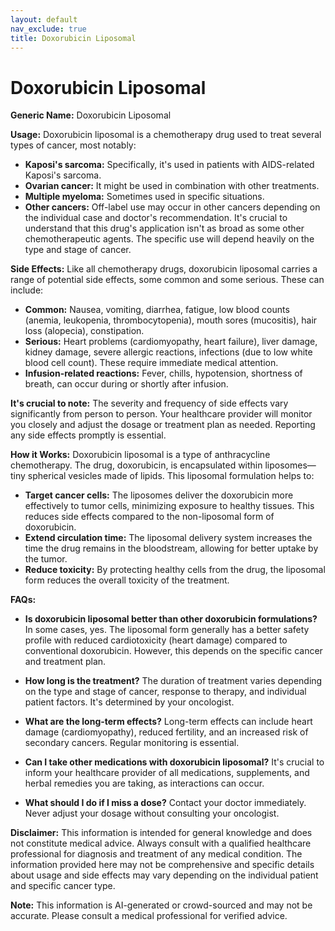 ```yaml
---
layout: default
nav_exclude: true
title: Doxorubicin Liposomal
---
```


# Doxorubicin Liposomal

**Generic Name:** Doxorubicin Liposomal

**Usage:** Doxorubicin liposomal is a chemotherapy drug used to treat several types of cancer, most notably:

* **Kaposi's sarcoma:**  Specifically, it's used in patients with AIDS-related Kaposi's sarcoma.
* **Ovarian cancer:**  It might be used in combination with other treatments.
* **Multiple myeloma:**  Sometimes used in specific situations.
* **Other cancers:**  Off-label use may occur in other cancers depending on the individual case and doctor's recommendation.  It's crucial to understand that this drug's application isn't as broad as some other chemotherapeutic agents.  The specific use will depend heavily on the type and stage of cancer.

**Side Effects:** Like all chemotherapy drugs, doxorubicin liposomal carries a range of potential side effects, some common and some serious.  These can include:

* **Common:**  Nausea, vomiting, diarrhea, fatigue, low blood counts (anemia, leukopenia, thrombocytopenia), mouth sores (mucositis), hair loss (alopecia), constipation.
* **Serious:**  Heart problems (cardiomyopathy, heart failure), liver damage, kidney damage, severe allergic reactions, infections (due to low white blood cell count).  These require immediate medical attention.
* **Infusion-related reactions:**  Fever, chills, hypotension, shortness of breath, can occur during or shortly after infusion.

**It's crucial to note:** The severity and frequency of side effects vary significantly from person to person. Your healthcare provider will monitor you closely and adjust the dosage or treatment plan as needed.  Reporting any side effects promptly is essential.

**How it Works:** Doxorubicin liposomal is a type of anthracycline chemotherapy.  The drug, doxorubicin, is encapsulated within liposomes—tiny spherical vesicles made of lipids.  This liposomal formulation helps to:

* **Target cancer cells:**  The liposomes deliver the doxorubicin more effectively to tumor cells, minimizing exposure to healthy tissues.  This reduces side effects compared to the non-liposomal form of doxorubicin.
* **Extend circulation time:**  The liposomal delivery system increases the time the drug remains in the bloodstream, allowing for better uptake by the tumor.
* **Reduce toxicity:**  By protecting healthy cells from the drug, the liposomal form reduces the overall toxicity of the treatment.

**FAQs:**

* **Is doxorubicin liposomal better than other doxorubicin formulations?** In some cases, yes. The liposomal form generally has a better safety profile with reduced cardiotoxicity (heart damage) compared to conventional doxorubicin. However, this depends on the specific cancer and treatment plan.

* **How long is the treatment?**  The duration of treatment varies depending on the type and stage of cancer, response to therapy, and individual patient factors.  It's determined by your oncologist.

* **What are the long-term effects?** Long-term effects can include heart damage (cardiomyopathy), reduced fertility, and an increased risk of secondary cancers. Regular monitoring is essential.

* **Can I take other medications with doxorubicin liposomal?**  It's crucial to inform your healthcare provider of all medications, supplements, and herbal remedies you are taking, as interactions can occur.

* **What should I do if I miss a dose?**  Contact your doctor immediately.  Never adjust your dosage without consulting your oncologist.


**Disclaimer:** This information is intended for general knowledge and does not constitute medical advice.  Always consult with a qualified healthcare professional for diagnosis and treatment of any medical condition.  The information provided here may not be comprehensive and specific details about usage and side effects may vary depending on the individual patient and specific cancer type.


**Note:** This information is AI-generated or crowd-sourced and may not be accurate. Please consult a medical professional for verified advice.